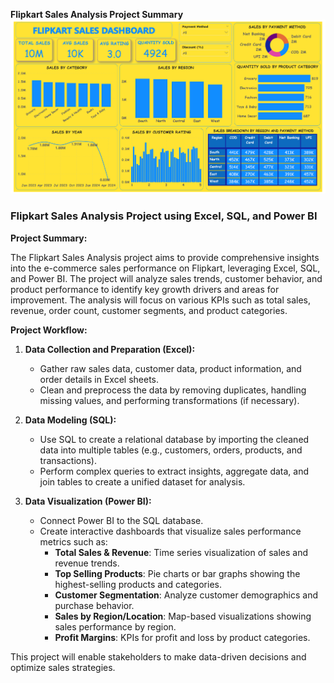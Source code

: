**Flipkart Sales Analysis Project Summary**
![logo](https://github.com/rachit7217/Flipkart-Sales-Analysis/blob/main/Dashboard%205%20Flipkart%20sales%20.png)

### Flipkart Sales Analysis Project using Excel, SQL, and Power BI

**Project Summary:**

The Flipkart Sales Analysis project aims to provide comprehensive insights into the e-commerce sales performance on Flipkart, leveraging Excel, SQL, and Power BI. The project will analyze sales trends, customer behavior, and product performance to identify key growth drivers and areas for improvement. The analysis will focus on various KPIs such as total sales, revenue, order count, customer segments, and product categories.

**Project Workflow:**
1. **Data Collection and Preparation (Excel):** 
   - Gather raw sales data, customer data, product information, and order details in Excel sheets.
   - Clean and preprocess the data by removing duplicates, handling missing values, and performing transformations (if necessary).

2. **Data Modeling (SQL):**
   - Use SQL to create a relational database by importing the cleaned data into multiple tables (e.g., customers, orders, products, and transactions).
   - Perform complex queries to extract insights, aggregate data, and join tables to create a unified dataset for analysis.

3. **Data Visualization (Power BI):**
   - Connect Power BI to the SQL database.
   - Create interactive dashboards that visualize sales performance metrics such as:
     - **Total Sales & Revenue**: Time series visualization of sales and revenue trends.
     - **Top Selling Products**: Pie charts or bar graphs showing the highest-selling products and categories.
     - **Customer Segmentation**: Analyze customer demographics and purchase behavior.
     - **Sales by Region/Location**: Map-based visualizations showing sales performance by region.
     - **Profit Margins**: KPIs for profit and loss by product categories.

This project will enable stakeholders to make data-driven decisions and optimize sales strategies.
